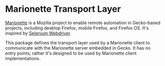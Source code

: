 <!-- This Source Code Form is subject to the terms of the Mozilla Public
   - License, v. 2.0. If a copy of the MPL was not distributed with this
   - file, You can obtain one at http://mozilla.org/MPL/2.0/. -->

# Marionette Transport Layer

[Marionette](https://developer.mozilla.org/en/Marionette) is a 
Mozilla project to enable remote automation in Gecko-based projects,
including desktop Firefox, mobile Firefox, and Firefox OS.   It's inspired
by [Selenium Webdriver](http://www.seleniumhq.org/projects/webdriver/).

This package defines the transport layer used by a Marionette client to
communicate with the Marionette server embedded in Gecko.  It has no entry
points; rather it's designed to be used by Marionette client implementations.
